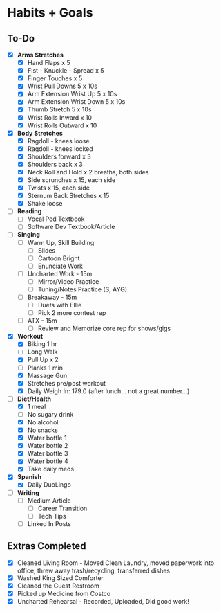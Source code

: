 # Habits + Goals

## To-Do

- [x] <b>Arms Stretches</b>
  - [x] Hand Flaps x 5
  - [x] Fist - Knuckle - Spread x 5
  - [x] Finger Touches x 5
  - [x] Wrist Pull Downs 5 x 10s
  - [x] Arm Extension Wrist Up 5 x 10s
  - [x] Arm Extension Wrist Down 5 x 10s
  - [x] Thumb Stretch 5 x 10s
  - [x] Wrist Rolls Inward x 10
  - [x] Wrist Rolls Outward x 10
- [x] <b>Body Stretches</b>
  - [x] Ragdoll - knees loose
  - [x] Ragdoll - knees locked
  - [x] Shoulders forward x 3
  - [x] Shoulders back x 3
  - [x] Neck Roll and Hold x 2 breaths, both sides
  - [x] Side scrunches x 15, each side
  - [x] Twists x 15, each side
  - [x] Sternum Back Stretches x 15
  - [x] Shake loose
- [ ] <b>Reading</b>
  - [ ] Vocal Ped Textbook
  - [ ] Software Dev Textbook/Article
- [ ] <b>Singing</b>
  - [ ] Warm Up, Skill Building
    - [ ] Slides
    - [ ] Cartoon Bright
    - [ ] Enunciate Work
  - [ ] Uncharted Work - 15m
    - [ ] Mirror/Video Practice
    - [ ] Tuning/Notes Practice (S, AYG)
  - [ ] Breakaway - 15m
    - [ ] Duets with Ellie
    - [ ] Pick 2 more contest rep
  - [ ] ATX - 15m
    - [ ] Review and Memorize core rep for shows/gigs
- [x] <b>Workout</b>
  - [x] Biking 1 hr
  - [ ] Long Walk
  - [x] Pull Up x 2
  - [ ] Planks 1 min
  - [x] Massage Gun
  - [x] Stretches pre/post workout
  - [x] Daily Weigh In: 179.0 (after lunch... not a great number...)
- [ ] <b>Diet/Health</b>
  - [x] 1 meal
  - [ ] No sugary drink
  - [x] No alcohol
  - [x] No snacks
  - [x] Water bottle 1
  - [x] Water bottle 2
  - [x] Water bottle 3
  - [x] Water bottle 4
  - [x] Take daily meds
- [x] <b>Spanish</b>
  - [x] Daily DuoLingo
- [ ] <b>Writing</b>
  - [ ] Medium Article
    - [ ] Career Transition
    - [ ] Tech Tips
  - [ ] Linked In Posts

## Extras Completed 

- [x] Cleaned Living Room - Moved Clean Laundry, moved paperwork into office, threw away trash/recycling, transferred dishes
- [x] Washed King Sized Comforter
- [x] Cleaned the Guest Restroom
- [x] Picked up Medicine from Costco
- [x] Uncharted Rehearsal - Recorded, Uploaded, Did good work!
